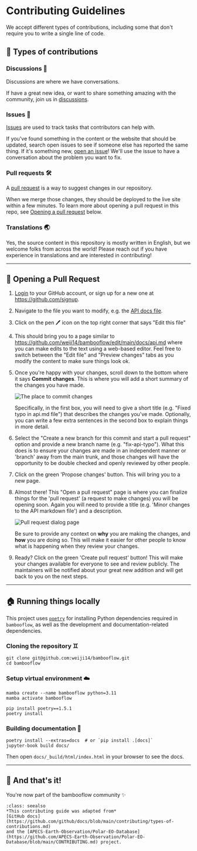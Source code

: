 # Contributing Guidelines

We accept different types of contributions,
including some that don't require you to write a single line of code.

## 📝 Types of contributions

### Discussions 🎉

Discussions are where we have conversations.

If have a great new idea, or want to share something amazing with the community,
join us in [discussions](https://github.com/weiji14/bambooflow/discussions).

### Issues 🐞

[Issues](https://docs.github.com/en/github/managing-your-work-on-github/about-issues)
are used to track tasks that contributors can help with.

If you've found something in the content or the website that should be updated,
search open issues to see if someone else has reported the same thing. If it's
something new, [open an issue](https://github.com/weiji14/bambooflow/issues/new/choose)!
We'll use the issue to have a conversation about the problem you want to fix.

### Pull requests 🛠️

A [pull request](https://docs.github.com/en/github/collaborating-with-issues-and-pull-requests/about-pull-requests)
is a way to suggest changes in our repository.

When we merge those changes, they should be deployed to the live site within a few minutes.
To learn more about opening a pull request in this repo,
see [Opening a pull request](#opening-a-pull-request) below.

### Translations 🌏

Yes, the source content in this repository is mostly written in English,
but we welcome folks from across the world! Please reach out if you have experience in translations and are interested in contributing!

---

## 👐 Opening a Pull Request

1. [Login](https://github.com/login) to your GitHub account,
    or sign up for a new one at https://github.com/signup.

2. Navigate to the file you want to modify, e.g. the
   [API docs file](https://github.com/weiji14/bambooflow/blob/main/docs/api.md).

3. Click on the pen 🖊️ icon on the top right corner that says "Edit this file"

4. This should bring you to a page similar to
   https://github.com/weiji14/bambooflow/edit/main/docs/api.md
   where you can make edits to the text using a web-based editor.
   Feel free to switch between the "Edit file" and "Preview changes" tabs as
   you modify the content to make sure things look ok.

5. Once you're happy with your changes, scroll down to the bottom where it says
   **Commit changes**. This is where you will add a short summary of the
   changes you have made.

   ![The place to commit changes](https://user-images.githubusercontent.com/23487320/172029885-947e4e24-675a-4498-a2d8-f1fa4c26b934.png)

   Specifically, in the first box, you will need to give a short title (e.g.
   "Fixed typo in api.md file") that describes the changes you've made.
   Optionally, you can write a few extra sentences in the second box to explain
   things in more detail.

6. Select the "Create a new branch for this commit and start a pull request"
   option and provide a new branch name (e.g. "fix-api-typo"). What this
   does is to ensure your changes are made in an independent manner or 'branch'
   away from the main trunk, and those changes will have the opportunity to be
   double checked and openly reviewed by other people.

7. Click on the green 'Propose changes' button. This will bring you to a new
   page.

8. Almost there! This "Open a pull request" page is where you can finalize
   things for the 'pull request' (a request to make changes) you will be
   opening soon. Again you will need to provide a title (e.g. 'Minor changes to
   the API markdown file') and a description.

   ![Pull request dialog page](https://user-images.githubusercontent.com/23487320/172030066-63dbdaa3-c7d4-403f-a3b6-5bccd966d038.png)

   Be sure to provide any context on **why** you are making the changes, and
   **how** you are doing so. This will make it easier for other people to
   know what is happening when they review your changes.

9. Ready? Click on the green 'Create pull request' button! This will make your
   changes available for everyone to see and review publicly. The maintainers
   will be notified about your great new addition and will get back to you on
   the next steps.

---

## 🏠 Running things locally

This project uses [``poetry``](https://python-poetry.org/docs/master/) for
installing Python dependencies required in ``bambooflow``, as well as the
development and documentation-related dependencies.

### Cloning the repository ♊

```
git clone git@github.com:weiji14/bambooflow.git
cd bambooflow
```

### Setup virtual environment ☁️

```
mamba create --name bambooflow python=3.11
mamba activate bambooflow

pip install poetry==1.5.1
poetry install
```

### Building documentation 📖

```
poetry install --extras=docs  # or `pip install .[docs]`
jupyter-book build docs/
```

Then open ``docs/_build/html/index.html`` in your browser to see the docs.

---

## 🥳 And that's it!

You're now part of the bambooflow community ✨

```{admonition} Credits
:class: seealso
*This contributing guide was adapted from*
[GitHub docs](https://github.com/github/docs/blob/main/contributing/types-of-contributions.md)
and the [APECS-Earth-Observation/Polar-EO-Database](https://github.com/APECS-Earth-Observation/Polar-EO-Database/blob/main/CONTRIBUTING.md) project.
```
